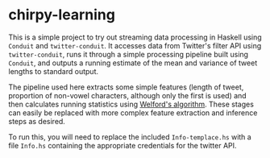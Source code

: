 # chirpy-learning

This is a simple project to try out streaming data processing in Haskell using `Conduit` and `twitter-conduit`. It accesses data from Twitter's filter API using `twitter-conduit`, runs it through a simple processing pipeline built using `Conduit`, and outputs a running estimate of the mean and variance of tweet lengths to standard output.

The pipeline used here extracts some simple features (length of tweet, proportion of non-vowel characters, although only the first is used) and then calculates running statistics using [Welford's algorithm](https://en.wikipedia.org/wiki/Algorithms_for_calculating_variance). These stages can easily be replaced with more complex feature extraction and inference steps as desired.

To run this, you will need to replace the included `Info-templace.hs` with a file `Info.hs` containing the appropriate credentials for the twitter API.
